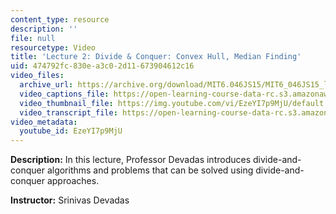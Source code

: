 ```yaml
---
content_type: resource
description: ''
file: null
resourcetype: Video
title: 'Lecture 2: Divide & Conquer: Convex Hull, Median Finding'
uid: 474792fc-830e-a3c0-2d11-673904612c16
video_files:
  archive_url: https://archive.org/download/MIT6.046JS15/MIT6_046JS15_lec02_300k.mp4
  video_captions_file: https://open-learning-course-data-rc.s3.amazonaws.com/6-046j-design-and-analysis-of-algorithms-spring-2015/4f2ce382bf595565858246f358677cc7_EzeYI7p9MjU.vtt
  video_thumbnail_file: https://img.youtube.com/vi/EzeYI7p9MjU/default.jpg
  video_transcript_file: https://open-learning-course-data-rc.s3.amazonaws.com/6-046j-design-and-analysis-of-algorithms-spring-2015/461c3f2a75384eaaffce53f66f153a50_EzeYI7p9MjU.pdf
video_metadata:
  youtube_id: EzeYI7p9MjU
---
```


**Description:** In this lecture, Professor Devadas introduces divide-and-conquer algorithms and problems that can be solved using divide-and-conquer approaches.

**Instructor:** Srinivas Devadas